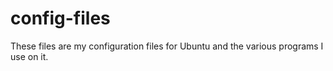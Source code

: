 config-files
============
These files are my configuration files for Ubuntu
and the various programs I use on it.
